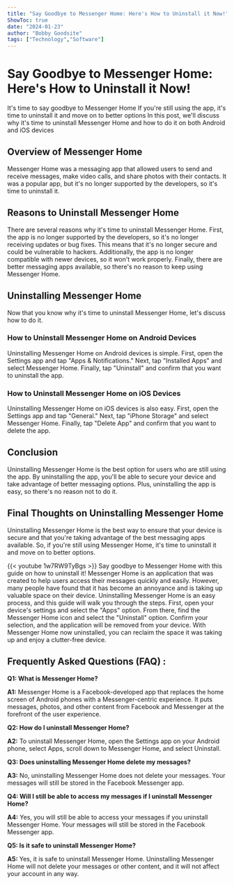 ```yaml
---
title: "Say Goodbye to Messenger Home: Here's How to Uninstall it Now!"
ShowToc: true 
date: "2024-01-23"
author: "Bobby Goodsite" 
tags: ["Technology","Software"]
---
```

# Say Goodbye to Messenger Home: Here's How to Uninstall it Now!

It's time to say goodbye to Messenger Home If you're still using the app, it's time to uninstall it and move on to better options In this post, we'll discuss why it's time to uninstall Messenger Home and how to do it on both Android and iOS devices 

## Overview of Messenger Home

Messenger Home was a messaging app that allowed users to send and receive messages, make video calls, and share photos with their contacts. It was a popular app, but it's no longer supported by the developers, so it's time to uninstall it. 

## Reasons to Uninstall Messenger Home

There are several reasons why it's time to uninstall Messenger Home. First, the app is no longer supported by the developers, so it's no longer receiving updates or bug fixes. This means that it's no longer secure and could be vulnerable to hackers. Additionally, the app is no longer compatible with newer devices, so it won't work properly. Finally, there are better messaging apps available, so there's no reason to keep using Messenger Home. 

## Uninstalling Messenger Home

Now that you know why it's time to uninstall Messenger Home, let's discuss how to do it. 

### How to Uninstall Messenger Home on Android Devices

Uninstalling Messenger Home on Android devices is simple. First, open the Settings app and tap "Apps & Notifications." Next, tap "Installed Apps" and select Messenger Home. Finally, tap "Uninstall" and confirm that you want to uninstall the app. 

### How to Uninstall Messenger Home on iOS Devices

Uninstalling Messenger Home on iOS devices is also easy. First, open the Settings app and tap "General." Next, tap "iPhone Storage" and select Messenger Home. Finally, tap "Delete App" and confirm that you want to delete the app. 

## Conclusion

Uninstalling Messenger Home is the best option for users who are still using the app. By uninstalling the app, you'll be able to secure your device and take advantage of better messaging options. Plus, uninstalling the app is easy, so there's no reason not to do it. 

## Final Thoughts on Uninstalling Messenger Home

Uninstalling Messenger Home is the best way to ensure that your device is secure and that you're taking advantage of the best messaging apps available. So, if you're still using Messenger Home, it's time to uninstall it and move on to better options.

{{< youtube 1w7RW9TyBgs >}} 
Say goodbye to Messenger Home with this guide on how to uninstall it! Messenger Home is an application that was created to help users access their messages quickly and easily. However, many people have found that it has become an annoyance and is taking up valuable space on their device. Uninstalling Messenger Home is an easy process, and this guide will walk you through the steps. First, open your device's settings and select the "Apps" option. From there, find the Messenger Home icon and select the "Uninstall" option. Confirm your selection, and the application will be removed from your device. With Messenger Home now uninstalled, you can reclaim the space it was taking up and enjoy a clutter-free device.

## Frequently Asked Questions (FAQ) :
**Q1: What is Messenger Home?**

**A1:** Messenger Home is a Facebook-developed app that replaces the home screen of Android phones with a Messenger-centric experience. It puts messages, photos, and other content from Facebook and Messenger at the forefront of the user experience. 

**Q2: How do I uninstall Messenger Home?**

**A2:** To uninstall Messenger Home, open the Settings app on your Android phone, select Apps, scroll down to Messenger Home, and select Uninstall. 

**Q3: Does uninstalling Messenger Home delete my messages?**

**A3:** No, uninstalling Messenger Home does not delete your messages. Your messages will still be stored in the Facebook Messenger app. 

**Q4: Will I still be able to access my messages if I uninstall Messenger Home?**

**A4:** Yes, you will still be able to access your messages if you uninstall Messenger Home. Your messages will still be stored in the Facebook Messenger app. 

**Q5: Is it safe to uninstall Messenger Home?**

**A5:** Yes, it is safe to uninstall Messenger Home. Uninstalling Messenger Home will not delete your messages or other content, and it will not affect your account in any way.



